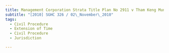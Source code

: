 ```yaml
---
title: Management Corporation Strata Title Plan No 2911 v Tham Keng Mun and others
subtitle: "[2010] SGHC 326 / 02\_November\_2010"
tags:
  - Civil Procedure
  - Extension of Time
  - Civil Procedure
  - Jurisdiction

---
```


